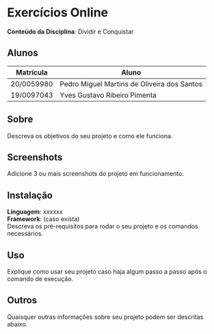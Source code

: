 # Exercícios Online

**Conteúdo da Disciplina**: Dividir e Conquistar <br>

## Alunos
|Matrícula | Aluno |
| -- | -- |
| 20/0059980  |  Pedro Miguel Martins de Oliveira dos Santos |
| 19/0097043  |  Yves Gustavo Ribeiro Pimenta |

## Sobre 
Descreva os objetivos do seu projeto e como ele funciona. 

## Screenshots
Adicione 3 ou mais screenshots do projeto em funcionamento.

## Instalação 
**Linguagem**: xxxxxx<br>
**Framework**: (caso exista)<br>
Descreva os pré-requisitos para rodar o seu projeto e os comandos necessários.

## Uso 
Explique como usar seu projeto caso haja algum passo a passo após o comando de execução.

## Outros 
Quaisquer outras informações sobre seu projeto podem ser descritas abaixo.




